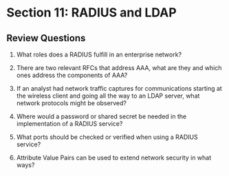# Section 11: RADIUS and LDAP

## Review Questions

1. What roles does a RADIUS fulfill in an enterprise network?

2. There are two relevant RFCs that address AAA, what are they and which ones address the components of AAA?

3. If an analyst had network traffic captures for communications starting at the wireless client and going all the way to an LDAP server, what network protocols might be observed?

4. Where would a password or shared secret be needed in the implementation of a RADIUS service?

5. What ports should be checked or verified when using a RADIUS service?

6. Attribute Value Pairs can be used to extend network security in what ways?
